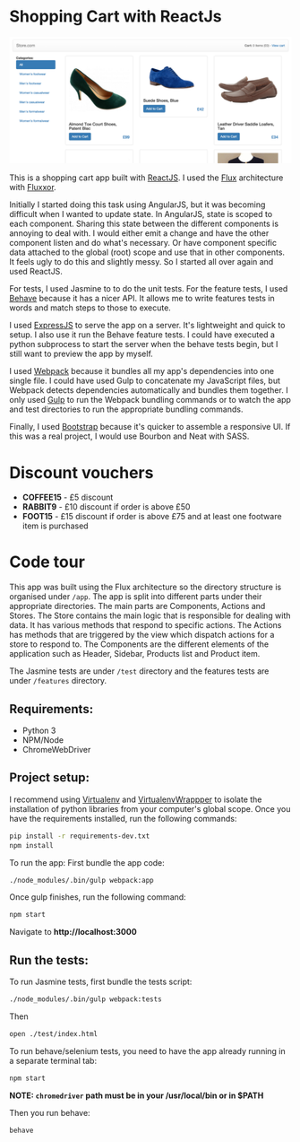 Shopping Cart with ReactJs
==========================

![ReactJS Shopping Cart App](app-screenshot.png)

This is a shopping cart app built with [ReactJS](http://facebook.github.io/react/). I used the [Flux](https://facebook.github.io/flux/) architecture with [Fluxxor](fluxxor.com).

Initially I started doing this task using AngularJS, but it was becoming difficult when I wanted to update state. In AngularJS, state is scoped to each component. Sharing this state between the different components is annoying to deal with. I would either emit a change and have the other component listen and do what's necessary. Or have component specific data attached to the global (root) scope and use that in other components. It feels ugly to do this and slightly messy. So I started all over again and used ReactJS.

For tests, I used Jasmine to to do the unit tests. For the feature tests, I used [Behave](https://pythonhosted.org/behave/index.html) because it has a nicer API. It allows me to write features tests in words and match steps to those to execute.

I used [ExpressJS](http://expressjs.com/) to serve the app on a server. It's lightweight and quick to setup. I also use it run the Behave feature tests. I could have executed a python subprocess to start the server when the behave tests begin, but I still want to preview the app by myself.

I used [Webpack](http://webpack.github.io/) because it bundles all my app's dependencies into one single file. I could have used Gulp to concatenate my JavaScript files, but Webpack detects dependencies automatically and bundles them together. I only used [Gulp](http://gulpjs.com/) to run the Webpack bundling commands or to watch the app and test directories to run the appropriate bundling commands.

Finally, I used [Bootstrap](getbootstrap.com) because it's quicker to assemble a responsive UI. If this was a real project, I would use Bourbon and Neat with SASS.

Discount vouchers
===============
- **COFFEE15** - £5 discount
- **RABBIT9** - £10 discount if order is above £50
- **FOOT15** - £15 discount if order is above £75 and at least one footware item is purchased

Code tour
=========
This app was built using the Flux architecture so the directory structure is organised under `/app`. The app is split into different parts under their appropriate directories. The main parts are Components, Actions and Stores. The Store contains the main logic that is responsible for dealing with data. It has various methods that respond to specific actions. The Actions has methods that are triggered by the view which dispatch actions for a store to respond to. The Components are the different elements of the application such as Header, Sidebar, Products list and Product item.

The Jasmine tests are under `/test` directory and the features tests are under `/features` directory. 

Requirements:
-------------
- Python 3
- NPM/Node
- ChromeWebDriver

Project setup:
-------------
I recommend using [Virtualenv](https://virtualenv.pypa.io/en/latest/) and [VirtualenvWrappper](https://virtualenvwrapper.readthedocs.org/en/latest/) to isolate the installation of python libraries from your computer's global scope. Once you have the requirements installed, run the following commands:
```bash
pip install -r requirements-dev.txt
npm install
```

To run the app:
First bundle the app code:
```bash
./node_modules/.bin/gulp webpack:app
```
Once gulp finishes, run the following command:
```bash
npm start
```
Navigate to **http://localhost:3000**

Run the tests:
--------------
To run Jasmine tests, first bundle the tests script:
```bash
./node_modules/.bin/gulp webpack:tests
```
Then
```bash
open ./test/index.html
```

To run behave/selenium tests, you need to have the app already running in a separate terminal tab:
```bash
npm start
```
**NOTE: `chromedriver` path must be in your /usr/local/bin or in $PATH**

Then you run behave:
```bash
behave
```

